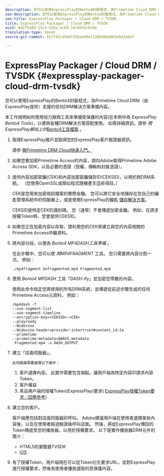 ```yaml
---
description: 您可以使用ExpressPlay的Bento4封裝程式，為Primetime Cloud DRM（由ExpressPlay提供）支援的任何DRM解決方案準備內容。
seo-description: 您可以使用ExpressPlay的Bento4封裝程式，為Primetime Cloud DRM（由ExpressPlay提供）支援的任何DRM解決方案準備內容。
seo-title: ExpressPlay Packager / Cloud DRM / TVSDK
title: ExpressPlay Packager / Cloud DRM / TVSDK
uuid: 0d2f5a8d-15c4-42ba-acb8-1dc8d5bc62de
translation-type: tm+mt
source-git-commit: 557f42cd9a6f356aa99e13386d9e8d65e043a6af

---
```



# ExpressPlay Packager / Cloud DRM / TVSDK {#expressplay-packager-cloud-drm-tvsdk}

您可以使用ExpressPlay的Bento4封裝程式，為Primetime Cloud DRM（由ExpressPlay提供）支援的任何DRM解決方案準備內容。

本工作說明如何使用協力廠商工具來準備受保護的內容(在本例中為 *ExpressPlay Bento4 Tools*)，以便與各種DRM解決方案搭配使用。 如需詳細資訊，請參 *閱ExpressPlay網站上的*[Bento4工具檔案](https://www.expressplay.com/developer/) 。
1. 取得ExpressPlay帳戶並取得您的ExpressPlay客戶驗證器資訊。

   請參 [閱Primetime DRM Cloud快速入門。](../../quick-start/quick-overview.md)
1. 如果您要加密Primetime Access的內容，請向Adobe取得Primetime Adobe Access SDK，以及必要的憑證（授權、傳輸和封裝憑證）。
1. 提供內容加密密鑰(CEK)和內容加密密鑰儲存ID(CEKSID)，以用於跨DRM系統。 （您使用OpenSSL或類似程式隨機產生這些項目。）

   CEK是您用來加密視訊檔案的實際金鑰。 您可以將它安全地儲存在您自己的鑰匙管理系統中的伺服器上，或是使用ExpressPlay的鑰匙 [儲存解決方案](https://www.expressplay.com/developer/key-storage/)。

   CEKSID是特定CEK的識別碼。 您（通常）不會傳遞加密金鑰。 例如，在請求授權Token時，您會提供CEKSID。

1. 如果您正在加密內容以存取，請利用您的CEK來建立與您的內容相關的Primetime Access中繼資料。

1. 將內容分段，以便為 *Bento4 MP4DASH工具準備* 。

   在此步驟中，您可以使 *用MP4FRAGMENT* 工具。 您只需要將內容分割一次。 例如：

   ```
   ./mp4fragment Unfragmented.mp4 Fragmented.mp4
   ```

1. 使用 *Bento4 MPDASH* 工具「DASH-ify」並加密您零散的內容。

   使用此命令指定您將使用的所有DRM系統，並傳遞從前述步驟生成的任何Primetime Access元資料。 例如：

   ```
   /mp4dash -f  
   --use-segment-list  
   --use-segment-timeline  
   --encryption-key=<CEKSID>:<CEK>  
   --playready  
   --Widevine  
   --Widevine-header=provider:intertrust#content_id:2a  
   --primetime  
   --primetime-metadata=@AAXS.metadata 
    Fragmented.mp4 -o DASH_OUTPUT
   ```

1. 建立「店面伺服器」。

       此伺服器需要處理以下操作：
   
   1. 客戶選擇內容。 此實作需要包含端點，讓用戶端為特定內容ID請求內容Token。
   1. 客戶權益
   1. 來自用戶端的授權Token(ExpressPlay)要求( [ExpressPlay授權Token要求／回應參考](../../license-token-req-resp-ref/license-req-resp-overview.md))

1. 建立您的客戶。

   客戶端應包括對店面伺服器的呼叫。 Adobe建議用戶端在使用者選擇某些內容後，以及在使用者經過驗證後呼叫店面。 然後，將從ExpressPlay傳回的Token傳遞至您的播放器，以用於授權要求。 以下是實作播放器DRM元件的簡介：

   * HTML5的瀏覽器TVSDK
   * [iOS](../../../../programming/tvsdk-3x-ios-prog/ios-3x-drm-content-security/ios-3x-apple-fairplay-tvsdk.md)

1. 有了授權Token，用戶端現在可以從Token衍生要求URL，並對ExpressPlay進行授權要求，然後為使用者播放選取的受保護內容。
